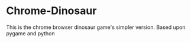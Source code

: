 # Chrome-Dinosaur

This is the chrome browser dinosaur game's simpler version.
Based upon pygame and python

